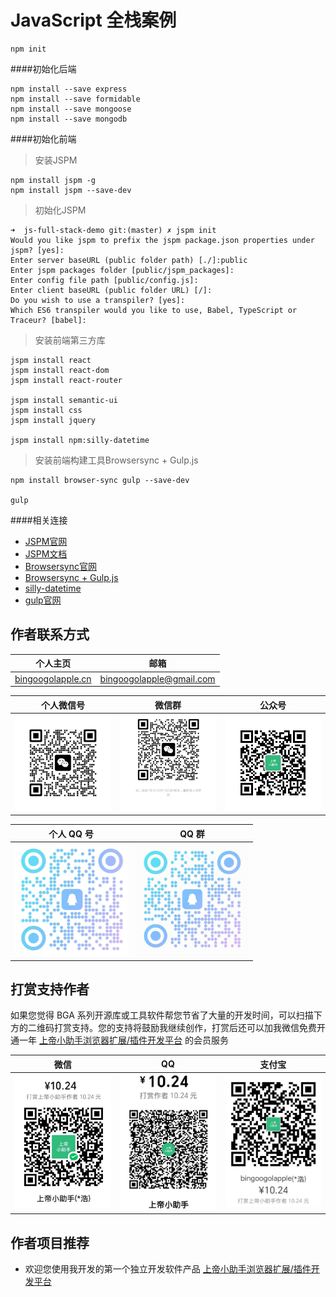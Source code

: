 JavaScript 全栈案例
============

```
npm init
```
####初始化后端

```
npm install --save express
npm install --save formidable
npm install --save mongoose
npm install --save mongodb
```

####初始化前端

>安装JSPM

```
npm install jspm -g
npm install jspm --save-dev
```
>初始化JSPM

```
➜  js-full-stack-demo git:(master) ✗ jspm init                  
Would you like jspm to prefix the jspm package.json properties under jspm? [yes]:
Enter server baseURL (public folder path) [./]:public
Enter jspm packages folder [public/jspm_packages]:
Enter config file path [public/config.js]:
Enter client baseURL (public folder URL) [/]:
Do you wish to use a transpiler? [yes]:
Which ES6 transpiler would you like to use, Babel, TypeScript or Traceur? [babel]:
```
>安装前端第三方库

```
jspm install react
jspm install react-dom
jspm install react-router

jspm install semantic-ui
jspm install css
jspm install jquery

jspm install npm:silly-datetime
```
>安装前端构建工具Browsersync + Gulp.js

```
npm install browser-sync gulp --save-dev

gulp
```

####相关连接

* [JSPM官网](http://jspm.io/)
* [JSPM文档](http://jspm.io/docs/getting-started.html)
* [Browsersync官网](https://browsersync.io/)
* [Browsersync + Gulp.js](https://www.browsersync.io/docs/gulp/)
* [silly-datetime](https://github.com/csbun/silly-datetime)
* [gulp官网](http://gulpjs.com/)

## 作者联系方式

| 个人主页 | 邮箱 |
| ------------- | ------------ |
| <a  href="https://www.bingoogolapple.cn" target="_blank">bingoogolapple.cn</a>  | <a href="mailto:bingoogolapple@gmail.com" target="_blank">bingoogolapple@gmail.com</a> |

| 个人微信号 | 微信群 | 公众号 |
| ------------ | ------------ | ------------ |
| <img width="180" alt="个人微信号" src="https://github.com/bingoogolapple/bga-god-assistant-config/raw/main/images/BGAQrCode.png"> | <img width="180" alt="微信群" src="https://github.com/bingoogolapple/bga-god-assistant-config/raw/main/images/WeChatGroup1QrCode.jpg"> | <img width="180" alt="公众号" src="https://github.com/bingoogolapple/bga-god-assistant-config/raw/main/images/GongZhongHao.png"> |

| 个人 QQ 号 | QQ 群 |
| ------------ | ------------ |
| <img width="180" alt="个人 QQ 号" src="https://github.com/bingoogolapple/bga-god-assistant-config/raw/main/images/BGAQQQrCode.jpg"> | <img width="180" alt="QQ 群" src="https://github.com/bingoogolapple/bga-god-assistant-config/raw/main/images/QQGroup1QrCode.jpg"> |

## 打赏支持作者

如果您觉得 BGA 系列开源库或工具软件帮您节省了大量的开发时间，可以扫描下方的二维码打赏支持。您的支持将鼓励我继续创作，打赏后还可以加我微信免费开通一年 [上帝小助手浏览器扩展/插件开发平台](https://github.com/bingoogolapple/bga-god-assistant-config) 的会员服务

| 微信 | QQ | 支付宝 |
| ------------- | ------------- | ------------- |
| <img width="180" alt="微信" src="https://github.com/bingoogolapple/bga-god-assistant-config/raw/main/images/donate-wechat.jpg"> | <img width="180" alt="QQ" src="https://github.com/bingoogolapple/bga-god-assistant-config/raw/main/images/donate-qq.jpg"> | <img width="180" alt="支付宝" src="https://github.com/bingoogolapple/bga-god-assistant-config/raw/main/images/donate-alipay.jpg"> |

## 作者项目推荐

* 欢迎您使用我开发的第一个独立开发软件产品 [上帝小助手浏览器扩展/插件开发平台](https://github.com/bingoogolapple/bga-god-assistant-config)
